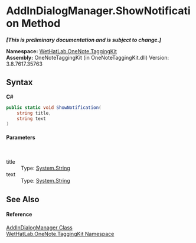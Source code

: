 # AddInDialogManager.ShowNotification Method 
 _**\[This is preliminary documentation and is subject to change.\]**_

**Namespace:**&nbsp;<a href="4e00c8ac-fc03-0e6d-d2fd-b2c7565a9aa0.md">WetHatLab.OneNote.TaggingKit</a><br />**Assembly:**&nbsp;OneNoteTaggingKit (in OneNoteTaggingKit.dll) Version: 3.8.7617.35763

## Syntax

**C#**<br />
``` C#
public static void ShowNotification(
	string title,
	string text
)
```


#### Parameters
&nbsp;<dl><dt>title</dt><dd>Type: <a href="http://msdn2.microsoft.com/en-us/library/s1wwdcbf" target="_blank">System.String</a><br /></dd><dt>text</dt><dd>Type: <a href="http://msdn2.microsoft.com/en-us/library/s1wwdcbf" target="_blank">System.String</a><br /></dd></dl>

## See Also


#### Reference
<a href="3677c315-7cc4-81c8-ab0d-36166e85c632.md">AddInDialogManager Class</a><br /><a href="4e00c8ac-fc03-0e6d-d2fd-b2c7565a9aa0.md">WetHatLab.OneNote.TaggingKit Namespace</a><br />